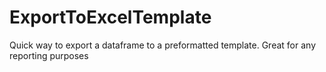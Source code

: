 # ExportToExcelTemplate
Quick way to export a dataframe to a preformatted template. Great for any reporting purposes
